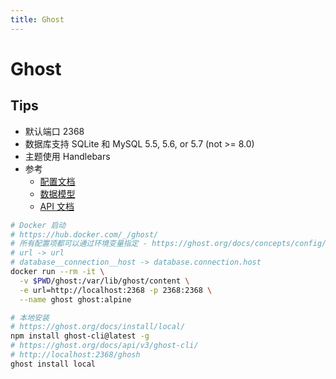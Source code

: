 ```yaml
---
title: Ghost
---
```


# Ghost

## Tips
* 默认端口 2368
* 数据库支持 SQLite 和 MySQL 5.5, 5.6, or 5.7 (not >= 8.0)
* 主题使用 Handlebars
* 参考
  * [配置文档](https://ghost.org/docs/concepts/config/)
  * [数据模型](https://ghost.org/docs/concepts/posts/)
  * [API 文档](https://ghost.org/docs/api/v3/)

```bash
# Docker 启动
# https://hub.docker.com/_/ghost/
# 所有配置项都可以通过环境变量指定 - https://ghost.org/docs/concepts/config/#running-ghost-with-config-env-variables
# url -> url
# database__connection__host -> database.connection.host
docker run --rm -it \
  -v $PWD/ghost:/var/lib/ghost/content \
  -e url=http://localhost:2368 -p 2368:2368 \
  --name ghost ghost:alpine

# 本地安装
# https://ghost.org/docs/install/local/
npm install ghost-cli@latest -g
# https://ghost.org/docs/api/v3/ghost-cli/
# http://localhost:2368/ghosh
ghost install local
```
